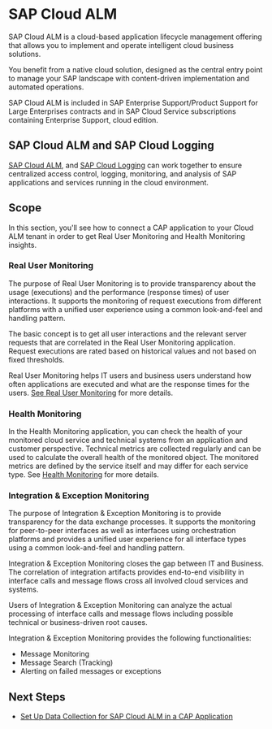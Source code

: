 # SAP Cloud ALM 
SAP Cloud ALM is a cloud-based application lifecycle management offering that allows you to implement and operate intelligent cloud business solutions.

You benefit from a native cloud solution, designed as the central entry point to manage your SAP landscape with content-driven implementation and automated operations.

SAP Cloud ALM is included in SAP Enterprise Support/Product Support for Large Enterprises contracts and in SAP Cloud Service subscriptions containing Enterprise Support, cloud edition. 

## SAP Cloud ALM  and SAP Cloud Logging
[SAP Cloud ALM](https://support.sap.com/en/alm/sap-cloud-alm.html?anchorId=section_copy), and [SAP Cloud Logging](https://help.sap.com/docs/application-logging-service?locale=en-US&state=PRODUCTION&version=Validation) can work together to ensure centralized access control, logging, monitoring, and analysis of SAP applications and services running in the cloud environment.


## Scope 
In this section, you'll see how to connect a CAP application to your Cloud ALM tenant in order to get Real User Monitoring and Health Monitoring insights.

### Real User Monitoring
The purpose of Real User Monitoring is to provide transparency about the usage (executions) and the performance (response times) of user interactions. It supports the monitoring of request executions from different platforms with a unified user experience using a common look-and-feel and handling pattern. 

The basic concept is to get all user interactions and the relevant server requests that are correlated in the Real User Monitoring application. Request executions are rated based on historical values and not based on fixed thresholds.

Real User Monitoring helps IT users and business users understand how often applications are executed and what are the response times for the users. 
[See Real User Monitoring](https://support.sap.com/en/alm/sap-cloud-alm/operations/expert-portal/real-user-monitoring.html) for more details. 

### Health Monitoring
In the Health Monitoring application, you can check the health of your monitored cloud service and technical systems from an application and customer perspective. Technical metrics are collected regularly and can be used to calculate the overall health of the monitored object. The monitored metrics are defined by the service itself and may differ for each service type. See [Health Monitoring](https://support.sap.com/en/alm/sap-cloud-alm/operations/expert-portal/health-monitoring.html) for more details.

### Integration & Exception Monitoring
The purpose of Integration & Exception Monitoring is to provide transparency for the data exchange processes. It supports the monitoring for peer-to-peer interfaces as well as interfaces using orchestration platforms and provides a unified user experience for all interface types using a common look-and-feel and handling pattern. 

Integration & Exception Monitoring closes the gap between IT and Business. The correlation of integration artifacts provides end-to-end visibility in interface calls and message flows cross all involved cloud services and systems.

Users of Integration & Exception Monitoring can analyze the actual processing of interface calls and message flows including possible technical or business-driven root causes.

Integration & Exception Monitoring provides the following functionalities:

- Message Monitoring
- Message Search (Tracking)
- Alerting on failed messages or exceptions

## Next Steps
- [Set Up Data Collection for SAP Cloud ALM in a CAP Application](./enable-sap-cloud-alm.md)
